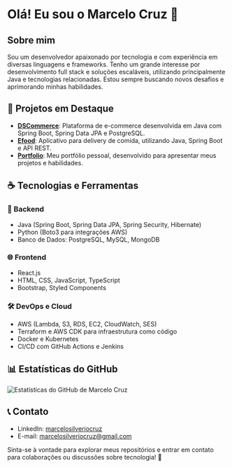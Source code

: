 # Olá! Eu sou o Marcelo Cruz 👋

## Sobre mim

Sou um desenvolvedor apaixonado por tecnologia e com experiência em diversas linguagens e frameworks. Tenho um grande interesse por desenvolvimento full stack e soluções escaláveis, utilizando principalmente Java e tecnologias relacionadas. Estou sempre buscando novos desafios e aprimorando minhas habilidades.

## 🌟 Projetos em Destaque

- **[DSCommerce](https://github.com/marcelocruzsilverio/dscommerce)**: Plataforma de e-commerce desenvolvida em Java com Spring Boot, Spring Data JPA e PostgreSQL.
- **[Efood](https://github.com/marcelocruzsilverio/efood)**: Aplicativo para delivery de comida, utilizando Java, Spring Boot e API REST.
- **[Portfolio](https://github.com/marcelocruzsilverio/portfolio)**: Meu portfólio pessoal, desenvolvido para apresentar meus projetos e habilidades.


## ☕ Tecnologias e Ferramentas

### 🔧 Backend
- Java (Spring Boot, Spring Data JPA, Spring Security, Hibernate)
- Python (Boto3 para integrações AWS)
- Banco de Dados: PostgreSQL, MySQL, MongoDB

### 🌐 Frontend
- React.js
- HTML, CSS, JavaScript, TypeScript
- Bootstrap, Styled Components

### 🛠️ DevOps e Cloud
- AWS (Lambda, S3, RDS, EC2, CloudWatch, SES)
- Terraform e AWS CDK para infraestrutura como código
- Docker e Kubernetes
- CI/CD com GitHub Actions e Jenkins

## 📊 Estatísticas do GitHub

![Estatísticas do GitHub de Marcelo Cruz](https://github-readme-stats.vercel.app/api?username=marcelocruzsilverio&show_icons=true&theme=radical)

## 📞 Contato

- LinkedIn: [marcelosilveriocruz](https://www.linkedin.com/in/marcelosilveriocruz/)
- E-mail: [marcelosilveriocruz@gmail.com](mailto:marcelosilveriocruz@gmail.com)

Sinta-se à vontade para explorar meus repositórios e entrar em contato para colaborações ou discussões sobre tecnologia! 🚀
